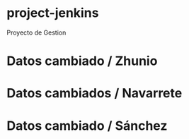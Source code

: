 # project-jenkins
Proyecto de Gestion



# Datos cambiado / Zhunio

# Datos cambiados / Navarrete


# Datos cambiado / Sánchez


